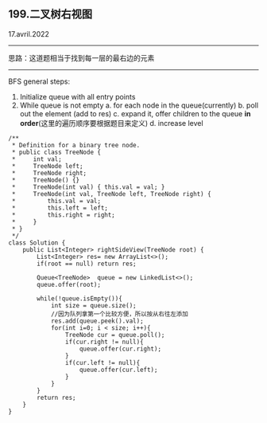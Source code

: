 ## 199.二叉树右视图
17.avril.2022
****
思路：这道题相当于找到每一层的最右边的元素
****
BFS general steps:
1. Initialize queue with all entry points
2. While queue is not empty
    a. for each node in the queue(currently)
    b. poll out the element (add to res)
    c. expand it, offer children to the queue **in order**(这里的遍历顺序要根据题目来定义)
    d. increase level
```java{.line-numbers}
/**
 * Definition for a binary tree node.
 * public class TreeNode {
 *     int val;
 *     TreeNode left;
 *     TreeNode right;
 *     TreeNode() {}
 *     TreeNode(int val) { this.val = val; }
 *     TreeNode(int val, TreeNode left, TreeNode right) {
 *         this.val = val;
 *         this.left = left;
 *         this.right = right;
 *     }
 * }
 */
class Solution {
    public List<Integer> rightSideView(TreeNode root) {
        List<Integer> res= new ArrayList<>();
        if(root == null) return res;

        Queue<TreeNode>  queue = new LinkedList<>();
        queue.offer(root);

        while(!queue.isEmpty()){
            int size = queue.size();
            //因为队列拿第一个比较方便，所以按从右往左添加
            res.add(queue.peek().val);
            for(int i=0; i < size; i++){
                TreeNode cur = queue.poll();
                if(cur.right != null){
                    queue.offer(cur.right);
                }
                if(cur.left != null){
                    queue.offer(cur.left);
                }
            }
        }
        return res;
    }
}
```